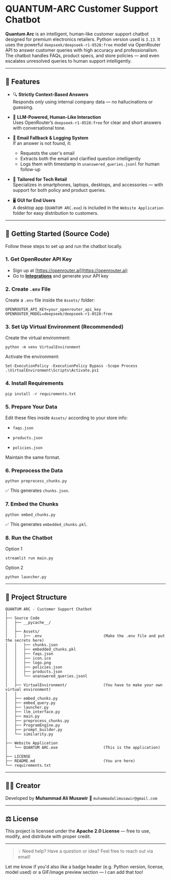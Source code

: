 # QUANTUM-ARC Customer Support Chatbot

**Quantum Arc** is an intelligent, human-like customer support chatbot designed for premium electronics retailers. Python version used is `3.13`. It uses the powerful `deepseek/deepseek-r1-0528:free` model via OpenRouter API to answer customer queries with high accuracy and professionalism. The chatbot handles FAQs, product specs, and store policies — and even escalates unresolved queries to human support intelligently.

---

## 🚀 Features

- 🔍 **Strictly Context-Based Answers**  
  Responds *only* using internal company data — no hallucinations or guessing.

- 🤖 **LLM-Powered, Human-Like Interaction**  
  Uses OpenRouter’s `deepseek-r1-0528:free` for clear and short answers with conversational tone.

- 📩 **Email Fallback & Logging System**  
  If an answer is not found, it:
  - Requests the user's email
  - Extracts both the email and clarified question intelligently
  - Logs them with timestamp in `unanswered_queries.jsonl` for human follow-up

- 🛒 **Tailored for Tech Retail**  
  Specializes in smartphones, laptops, desktops, and accessories — with support for both policy and product queries.

- 🖥️ **GUI for End Users**  
  A desktop app (`QUANTUM ARC.exe`) is included in the `Website Application` folder for easy distribution to customers.

---

## 🧪 Getting Started (Source Code)

Follow these steps to set up and run the chatbot locally.

### 1. Get OpenRouter API Key

- Sign up at [https://openrouter.ai](https://openrouter.ai)
- Go to **[Integrations](https://openrouter.ai/settings/integrations)** and generate your API key

### 2. Create `.env` File

Create a `.env` file inside the `Assets/` folder:

```
OPENROUTER_API_KEY=your_openrouter_api_key
OPENROUTER_MODEL=deepseek/deepseek-r1-0528:free
```

### 3. Set Up Virtual Environment (Recommended)

Create the virtual environment:
```
python -m venv VirtualEnvironment
```
Activate the environment:
```
Set-ExecutionPolicy -ExecutionPolicy Bypass -Scope Process
.\VirtualEnvironment\Scripts\Activate.ps1
```

### 4. Install Requirements

```
pip install -r requirements.txt
```

### 5. Prepare Your Data

Edit these files inside `Assets/` according to your store info:

- `faqs.json`

- `products.json`

- `policies.json`

Maintain the same format.

### 6. Preprocess the Data

```
python preprocess_chunks.py
```
✅ This generates `chunks.json`.

### 7. Embed the Chunks

```
python embed_chunks.py
```
✅ This generates `embedded_chunks.pkl`.

### 8. Run the Chatbot

Option 1
```
streamlit run main.py
```
Option 2
```
python launcher.py
```

---

## 📁 Project Structure

```
QUANTUM ARC - Customer Support Chatbot
│
├── Source Code
│   ├── __pycache__/
│   │
│   ├── Assets/
│   │   ├── .env                           (Make the .env file and put the secrets here)
│   │   ├── chunks.json
│   │   ├── embedded_chunks.pkl
│   │   ├── faqs.json
│   │   ├── icon.ico
│   │   ├── logo.png
│   │   ├── policies.json
│   │   ├── products.json
│   │   └── unanswered_queries.jsonl
│   │
│   ├── VirtualEnvironment/                (You have to make your own virtual environment)
│   │
│   ├── embed_chunks.py
│   ├── embed_query.py
│   ├── launcher.py
│   ├── llm_interface.py
│   ├── main.py
│   ├── preprocess_chunks.py
│   ├── ProgramEngine.py
│   ├── prompt_builder.py
│   └── similarity.py
│
├── Website Application
│   └── QUANTUM ARC.exe                    (This is the application)
│
├── LICENSE
├── README.md                              (You are here)
└── requirements.txt
```

---

## 👨‍💻 Creator

Developed by **Muhammad Ali Musawir**
📧 `muhammadalimusawir@gmail.com`

---

## ⚖️ License
This project is licensed under the **Apache 2.0 License** — free to use, modify, and distribute with proper credit.

---

> 💡 Need help? Have a question or idea? Feel free to reach out via email!

Let me know if you'd also like a badge header (e.g. Python version, license, model used) or a GIF/image preview section — I can add that too!


